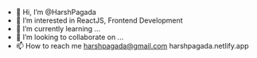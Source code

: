 - 👋 Hi, I’m @HarshPagada
- 👀 I’m interested in ReactJS, Frontend Development
- 🌱 I’m currently learning ...
- 💞️ I’m looking to collaborate on ...
- 📫 How to reach me harshpagada@gmail.com
harshpagada.netlify.app

<!---
HarshPagada/HarshPagada is a ✨ special ✨ repository because its `README.md` (this file) appears on your GitHub profile.
You can click the Preview link to take a look at your changes.
--->
